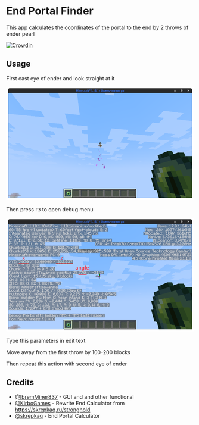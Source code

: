 # End Portal Finder

This app calculates the coordinates of the portal to the end by 2 throws of ender pearl

[![Crowdin](https://badges.crowdin.net/end-portal-finder/localized.svg)](https://crowdin.com/project/end-portal-finder)

## Usage

First cast eye of ender and look straight at it

![throw_0](img/throw_0.png) 

Then press `F3` to open debug menu

![throw_1](img/throw_1.png)

Type this parameters in edit text

Move away from the first throw by 100-200 blocks

Then repeat this action with second eye of ender

## Credits

* [@IbremMiner837][IbremMiner837] - GUI and and other functional
* [@KirboGames][KirboGames] - Rewrite End Calculator from https://skrepkaq.ru/stronghold
* [@skrepkaq][skrepkaq] - End Portal Calculator

[IbremMiner837]: https://github.com/IbremMiner837
[KirboGames]: https://github.com/KirboGames
[skrepkaq]: https://github.com/skrepkaq
